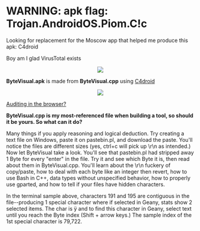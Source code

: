 <!--
Byte occurrence print-out for any file, and C++/GNU+Linux resource in the cpp.
-->

# WARNING: apk flag: Trojan.AndroidOS.Piom.C!c

Looking for replacement for the Moscow app that helped me produce this apk: C4droid

Boy am I glad VirusTotal exists

<p align="center">
  <img src="https://github.com/compromise-evident/ByteVisual/blob/main/Other/App.png">
</p>

**ByteVisual.apk** is made from **ByteVisual.cpp** using [C4droid](https://play.google.com/store/apps/details?id=com.n0n3m4.droidc&hl=en_US&gl=US&pli=1)

<p align="center">
  <img src="https://github.com/compromise-evident/ByteVisual/blob/main/Other/Terminal.png">
</p>

[Auditing in the browser?](https://coliru.stacked-crooked.com/a/2769f38dd798f08c)



**ByteVisual.cpp is my most-referenced file when building a tool, so should it be yours. So what can it do?**

Many things if you apply reasoning and logical deduction. Try creating a text file on Windows, paste it on pastebin.pl, and download the paste. You'll notice the files are different sizes (yes, ctrl+c will pick up \r\n as intended.) Now let ByteVisual take a look. You'll see that pastebin.pl had stripped away 1 Byte for every "enter" in the file. Try it and see which Byte it is, then read about them in ByteVisual.cpp. You'll learn about the \r\n fuckery of copy/paste, how to deal with each byte like an integer then revert, how to use Bash in C++, data types without unspecified behavior, how to properly use gparted, and how to tell if your files have hidden characters.

In the terminal sample above, characters 191 and 195 are contiguous in the file--producing 1 special character where if selected in Geany, stats show 2 selected items. The char is ÿ and to find this character in Geany, select text until you reach the Byte index (Shift + arrow keys.) The sample index of the 1st special character is 79,722.
